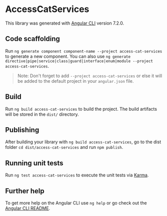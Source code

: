 # AccessCatServices

This library was generated with [Angular CLI](https://github.com/angular/angular-cli) version 7.2.0.

## Code scaffolding

Run `ng generate component component-name --project access-cat-services` to generate a new component. You can also use `ng generate directive|pipe|service|class|guard|interface|enum|module --project access-cat-services`.

> Note: Don't forget to add `--project access-cat-services` or else it will be added to the default project in your `angular.json` file.

## Build

Run `ng build access-cat-services` to build the project. The build artifacts will be stored in the `dist/` directory.

## Publishing

After building your library with `ng build access-cat-services`, go to the dist folder `cd dist/access-cat-services` and run `npm publish`.

## Running unit tests

Run `ng test access-cat-services` to execute the unit tests via [Karma](https://karma-runner.github.io).

## Further help

To get more help on the Angular CLI use `ng help` or go check out the [Angular CLI README](https://github.com/angular/angular-cli/blob/master/README.md).
